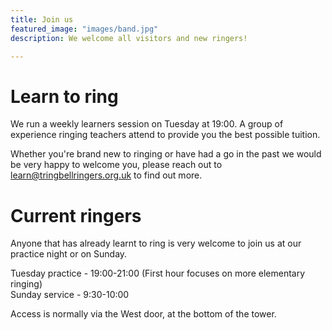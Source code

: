 ```yaml
---
title: Join us
featured_image: "images/band.jpg"
description: We welcome all visitors and new ringers!

---
```

# Learn to ring
We run a weekly learners session on Tuesday at 19:00. A group of experience ringing teachers attend to provide you the best possible tuition.

Whether you're brand new to ringing or have had a go in the past we would be very happy to welcome you, please reach out to learn@tringbellringers.org.uk to find out more.

# Current ringers
Anyone that has already learnt to ring is very welcome to join us at our practice night or on Sunday.

Tuesday practice - 19:00-21:00 (First hour focuses on more elementary ringing)  
Sunday service - 9:30-10:00

Access is normally via the West door, at the bottom of the tower.